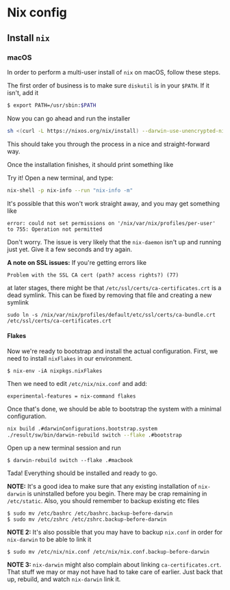 # Nix config

## Install `nix`

### macOS

In order to perform a multi-user install of `nix` on macOS, follow these steps.

The first order of business is to make sure `diskutil` is in your `$PATH`. If
it isn't, add it

```sh
$ export PATH=/usr/sbin:$PATH
```

Now you can go ahead and run the installer

```sh
sh <(curl -L https://nixos.org/nix/install) --darwin-use-unencrypted-nix-store-volume --daemon
```

This should take you through the process in a nice and straight-forward way.

Once the installation finishes, it should print something like

Try it! Open a new terminal, and type:

```sh
nix-shell -p nix-info --run "nix-info -m"
```

It's possible that this won't work straight away, and you may get something like

```
error: could not set permissions on '/nix/var/nix/profiles/per-user' to 755: Operation not permitted
```

Don't worry. The issue is very likely that the `nix-daemon` isn't up and
running just yet. Give it a few seconds and try again.

**A note on SSL issues:** If you're getting errors like

```
Problem with the SSL CA cert (path? access rights?) (77)
```

at later stages, there might be that `/etc/ssl/certs/ca-certificates.crt` is a
dead symlink. This can be fixed by removing that file and creating a new
symlink

```
sudo ln -s /nix/var/nix/profiles/default/etc/ssl/certs/ca-bundle.crt /etc/ssl/certs/ca-certificates.crt
```

#### Flakes

Now we're ready to bootstrap and install the actual configuration. First, we
need to install `nixFlakes` in our environment.

```
$ nix-env -iA nixpkgs.nixFlakes
```

Then we need to edit `/etc/nix/nix.conf` and add:

```
experimental-features = nix-command flakes
```

Once that's done, we should be able to bootstrap the system with a minimal
configuration.

```sh
nix build .#darwinConfigurations.bootstrap.system
./result/sw/bin/darwin-rebuild switch --flake .#bootstrap
```

Open up a new terminal session and run

```
$ darwin-rebuild switch --flake .#macbook
```

Tada! Everything should be installed and ready to go.

**NOTE:** It's a good idea to make sure that any existing installation of
`nix-darwin` is uninstalled before you begin. There may be crap remaining in
`/etc/static`. Also, you should remember to backup existing etc files

```
$ sudo mv /etc/bashrc /etc/bashrc.backup-before-darwin
$ sudo mv /etc/zshrc /etc/zshrc.backup-before-darwin
```

**NOTE 2:** It's also possible that you may have to backup `nix.conf` in order for
`nix-darwin` to be able to link it

```
$ sudo mv /etc/nix/nix.conf /etc/nix/nix.conf.backup-before-darwin
```

**NOTE 3:** `nix-darwin` might also complain about linking `ca-certificates.crt`. That
stuff we may or may not have had to take care of earlier. Just back that up,
rebuild, and watch `nix-darwin` link it.

[nix-darwin]: https://github.com/LnL7/nix-darwin
[home-manager]: https://github.com/nix-community/home-manager
